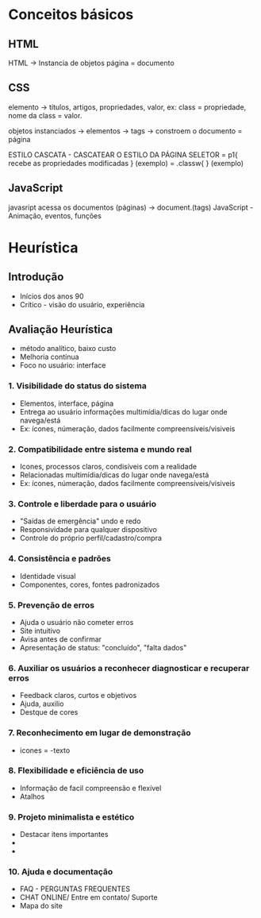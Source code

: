 # Conceitos básicos

## HTML
HTML -> Instancia de objetos
página = documento

## CSS
elemento -> títulos, artigos, propriedades, valor,
ex: class = propriedade, nome da class = valor.

objetos instanciados -> elementos -> tags -> constroem o documento = página

ESTILO CASCATA - CASCATEAR O ESTILO DA PÁGINA
SELETOR = p1{ recebe as propriedades modificadas } (exemplo)
	= .classw{ } (exemplo)

## JavaScript
javasript acessa os documentos (páginas) -> document.(tags)
JavaScript - Animação, eventos, funções

# Heurística

## Introdução
<div>
    <ul>
        <li>Inícios dos anos 90</li>
        <li>Crítico - visão do usuário, experiência</li>
    </ul>
</div>

## Avaliação Heurística
<div>
    <ul>
        <li>método analítico, baixo custo</li>
        <li>Melhoria contínua</li>
        <li>Foco no usuário: interface</li>
    </ul>
</div>

### 1. Visibilidade do status do sistema
<div>
    <ul>
        <li>Elementos, interface, página</li>
        <li>Entrega ao usuário informações multimídia/dicas do lugar onde navega/está</li>
        <li>Ex: ícones, númeração, dados facilmente compreensíveis/visiveis</li>
    </ul>
</div>

### 2. Compatibilidade entre sistema e mundo real
<div>
    <ul>
        <li>Icones, processos claros, condisíveis com a realidade</li>
        <li>Relacionadas multimídia/dicas do lugar onde navega/está</li>
        <li>Ex: ícones, númeração, dados facilmente compreensíveis/visiveis</li>
    </ul>
</div>

### 3. Controle e liberdade para o usuário
<div>
    <ul>
        <li>"Saídas de emergência" undo e redo</li>
        <li>Responsividade para qualquer dispositivo</li>
        <li>Controle do próprio perfil/cadastro/compra</li>
    </ul>
</div>

### 4. Consistência e padrões
<div>
    <ul>
        <li>Identidade visual</li>
        <li>Componentes, cores, fontes padronizados</li>
    </ul>
</div>

### 5. Prevenção de erros
<div>
    <ul>
        <li>Ajuda o usuário não cometer erros</li>
        <li>Site intuitivo</li>
        <li>Avisa antes de confirmar</li>
        <li>Apresentação de status: "concluído", "falta dados"</li>
    </ul>
</div>

### 6. Auxiliar os usuários a reconhecer diagnosticar e recuperar erros
<div>
    <ul>
        <li>Feedback claros, curtos e objetivos</li>
        <li>Ajuda, auxilio</li>
        <li>Destque de cores</li>
    </ul>
</div>

### 7. Reconhecimento em lugar de demonstração
<div>
    <ul>
        <li>icones = -texto</li>
    </ul>
</div>

### 8. Flexibilidade e eficiência de uso
<div>
    <ul>
        <li>Informação de facil compreensão e flexível</li>
        <li>Atalhos</li>
    </ul>
</div>

### 9. Projeto minimalista e estético
<div>
    <ul>
        <li>Destacar itens importantes</li>
        <li></li>
        <li></li>
    </ul>
</div>

### 10. Ajuda e documentação
<div>
    <ul>
        <li>FAQ - PERGUNTAS FREQUENTES</li>
        <li>CHAT ONLINE/ Entre em contato/ Suporte</li>
        <li>Mapa do site</li>
    </ul>
</div>